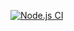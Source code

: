 [![Node.js CI](https://github.com/grac-e/price_plan/actions/workflows/node.js.yml/badge.svg)](https://github.com/grac-e/price_plan/actions/workflows/node.js.yml)
